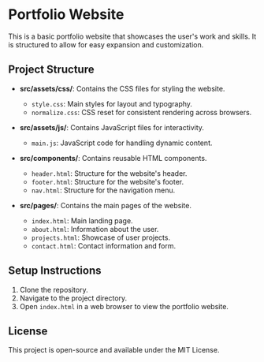 # Portfolio Website

This is a basic portfolio website that showcases the user's work and skills. It is structured to allow for easy expansion and customization.

## Project Structure

- **src/assets/css/**: Contains the CSS files for styling the website.
  - `style.css`: Main styles for layout and typography.
  - `normalize.css`: CSS reset for consistent rendering across browsers.
  
- **src/assets/js/**: Contains JavaScript files for interactivity.
  - `main.js`: JavaScript code for handling dynamic content.

- **src/components/**: Contains reusable HTML components.
  - `header.html`: Structure for the website's header.
  - `footer.html`: Structure for the website's footer.
  - `nav.html`: Structure for the navigation menu.

- **src/pages/**: Contains the main pages of the website.
  - `index.html`: Main landing page.
  - `about.html`: Information about the user.
  - `projects.html`: Showcase of user projects.
  - `contact.html`: Contact information and form.

## Setup Instructions

1. Clone the repository.
2. Navigate to the project directory.
3. Open `index.html` in a web browser to view the portfolio website.

## License

This project is open-source and available under the MIT License.